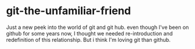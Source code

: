 # git-the-unfamiliar-friend
Just a new peek into the world of git and git hub. even though I've been on github for some years now, I thought we needed re-introduction and redefinition of this relationship. But i think I'm loving git than github.
